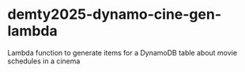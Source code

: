# demty2025-dynamo-cine-gen-lambda
Lambda function to generate items for a DynamoDB table about movie schedules in a cinema
